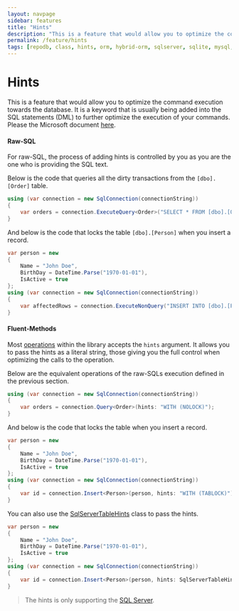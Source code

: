 ```yaml
---
layout: navpage
sidebar: features
title: "Hints"
description: "This is a feature that would allow you to optimize the command executions towards the database. It is a keyword that is usually being added into the SQL statements (DML) to further optimize the execution of your commands."
permalink: /feature/hints
tags: [repodb, class, hints, orm, hybrid-orm, sqlserver, sqlite, mysql, postgresql]
---
```


# Hints

This is a feature that would allow you to optimize the command execution towards the database. It is a keyword that is usually being added into the SQL statements (DML) to further optimize the execution of your commands. Please the Microsoft document [here](https://docs.microsoft.com/en-us/sql/t-sql/queries/hints-transact-sql-table?view=sql-server-ver15).

#### Raw-SQL

For raw-SQL, the process of adding hints is controlled by you as you are the one who is providing the SQL text.

Below is the code that queries all the dirty transactions from the `[dbo].[Order]` table.

```csharp
using (var connection = new SqlConnection(connectionString))
{
    var orders = connection.ExecuteQuery<Order>("SELECT * FROM [dbo].[Order] WITH (NOLOCK);");
}
```

And below is the code that locks the table `[dbo].[Person]` when you insert a record.

```csharp
var person = new
{
    Name = "John Doe",
    BirthDay = DateTime.Parse("1970-01-01"),
    IsActive = true
};
using (var connection = new SqlConnection(connectionString))
{
    var affectedRows = connection.ExecuteNonQuery("INSERT INTO [dbo].[Person] WITH (TABLOCK) ([Name], [DateOfBirth], [IsActive], [CreatedDateUtc]) VALUES (@Name, @BirthDay, @IsActive, GETUTCDATE());");
}
```

#### Fluent-Methods

Most [operations](/docs#operations) within the library accepts the `hints` argument. It allows you to pass the hints as a literal string, those giving you the full control when optimizing the calls to the operation.

Below are the equivalent operations of the raw-SQLs execution defined in the previous section.

```csharp
using (var connection = new SqlConnection(connectionString))
{
    var orders = connection.Query<Order>(hints: "WITH (NOLOCK)");
}
```

And below is the code that locks the table when you insert a record.

```csharp
var person = new
{
    Name = "John Doe",
    BirthDay = DateTime.Parse("1970-01-01"),
    IsActive = true
};
using (var connection = new SqlConnection(connectionString))
{
    var id = connection.Insert<Person>(person, hints: "WITH (TABLOCK)");
}
```

You can also use the [SqlServerTableHints](/class/sqlservertablehints) class to pass the hints.

```csharp
var person = new
{
    Name = "John Doe",
    BirthDay = DateTime.Parse("1970-01-01"),
    IsActive = true
};
using (var connection = new SqlConnection(connectionString))
{
    var id = connection.Insert<Person>(person, hints: SqlServerTableHints.TabLock);
}
```

> The hints is only supporting the [SQL Server](https://www.nuget.org/packages/RepoDb.SqlServer).
